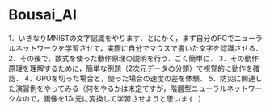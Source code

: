 # Bousai_AI

1．いきなりMNISTの文字認識をやります．とにかく，まず自分のPCでニューラルネットワークを学習させて，実際に自分でマウスで書いた文字を認識させる．
2．その後で，数式を使った動作原理の説明を行う．ごく簡単に．
3．その動作原理を理解するために，簡単な例題（2次元データの分類）で視覚的に動作を確認．
4．GPUを切った場合と，使った場合の速度の差を体験．
5．防災に関連した演習例をやってみる（何をやるかは未定ですが，階層型ニューラルネットワークなので，画像を1次元に変換して学習させようと思います．）
